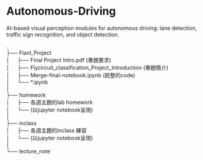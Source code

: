 # Autonomous-Driving
AI-based visual perception modules for autonomous driving: lane detection, traffic sign recognition, and object detection.


.  
├── Fianl_Project  
│&emsp;&ensp;├── Final Project Intro.pdf (專題要求)  
│&emsp;&ensp;├── Flycircuit_classification_Project_Introduction (專題簡介)   
│&emsp;&ensp;├── Merge-final-notebook.ipynb (統整的code)  
│&emsp;&ensp;└── \*.ipynb  
│  
├── homework   
│&emsp;&ensp;├── 各週主題的lab homework  
│&emsp;&ensp;└── (以jupyter notebook呈現)  
│  
├── inclass  
│&emsp;&ensp;├── 各週主題的inclass 練習  
│&emsp;&ensp;└── (以jupyter notebook呈現)  
│  
└── lecture_note  
